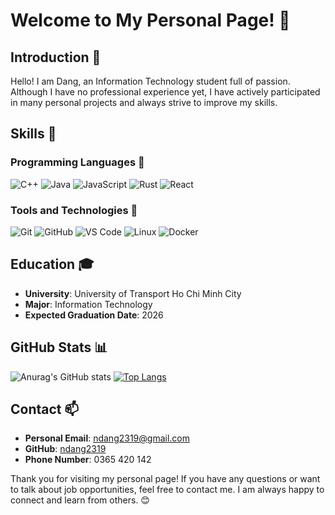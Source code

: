 # Welcome to My Personal Page! 👋

## Introduction 🚀

Hello! I am Dang, an Information Technology student full of passion. Although I have no professional experience yet, I have actively participated in many personal projects and always strive to improve my skills.

## Skills 💼

### Programming Languages 🌱

![C++](https://img.shields.io/badge/-C++-00599C?style=flat&logo=c%2B%2B) 
![Java](https://img.shields.io/badge/-Java-007396?style=flat&logo=java)
![JavaScript](https://img.shields.io/badge/-JavaScript-F7DF1E?style=flat&logo=javascript&logoColor=black)
![Rust](https://img.shields.io/badge/-Rust-000000?style=flat&logo=rust&logoColor=white)
![React](https://img.shields.io/badge/-React-61DAFB?style=flat&logo=react&logoColor=black)

### Tools and Technologies 🔭

![Git](https://img.shields.io/badge/-Git-F05032?style=flat&logo=git&logoColor=white)
![GitHub](https://img.shields.io/badge/-GitHub-181717?style=flat&logo=github)
![VS Code](https://img.shields.io/badge/-VS_Code-007ACC?style=flat&logo=visual-studio-code&logoColor=white)
![Linux](https://img.shields.io/badge/-Linux-FCC624?style=flat&logo=linux&logoColor=black)
![Docker](https://img.shields.io/badge/-Docker-2496ED?style=flat&logo=docker&logoColor=white)

## Education 🎓

- **University**: University of Transport Ho Chi Minh City
- **Major**: Information Technology
- **Expected Graduation Date**: 2026

## GitHub Stats 📊

![Anurag's GitHub stats](https://github-readme-stats-tqdt.vercel.app/api?username=TH-NDang&show_icons=true&theme=transparent&hide=stars)
[![Top Langs](https://github-readme-stats-tqdt.vercel.app/api/top-langs/?username=TH-NDang)](https://github.com/TH-NDang/github-readme-stats)

## Contact 📫

- **Personal Email**: [ndang2319@gmail.com](mailto:ndang2319@gmail.com)
- **GitHub**: [ndang2319](https://github.com/ndang2319)
- **Phone Number**: 0365 420 142

Thank you for visiting my personal page! If you have any questions or want to talk about job opportunities, feel free to contact me. I am always happy to connect and learn from others. 😊
